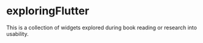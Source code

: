 # exploringFlutter
This is a collection of widgets explored during book reading or research into usability.
